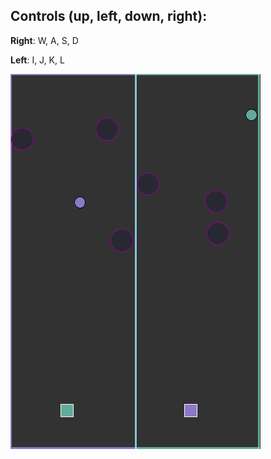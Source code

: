 Controls (up, left, down, right):
---------------------------------

**Right**: W, A, S, D

**Left**: I, J, K, L

[![ScreenShot](screenshots/thumbnail.png)](screenshots/sampleGameplay.webm)